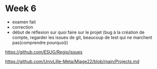# Week 6	

- examen fait
- correction 
- début de réflexion sur quoi faire sur le projet (bug à la création de compte, regarder les issues de git, beaucoup de test qui ne marchent pas(comprendre pourquoi))

https://github.com/ESUG/Regis/issues

https://github.com/UnivLille-Meta/Miage22/blob/main/Projects.md